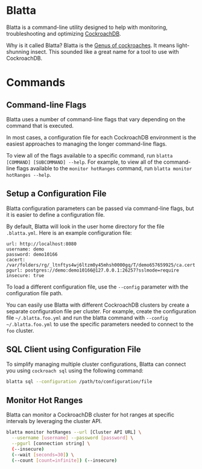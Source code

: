 # Blatta

Blatta is a command-line utility designed to help with monitoring, troubleshooting and optimizing [CockroachDB](https://www.cockroachlabs.com/).

Why is it called Blatta? Blatta is the [Genus of cockroaches](https://en.wikipedia.org/wiki/Blatta). It means light-shunning insect.
This sounded like a great name for a tool to use with CockroachDB.

# Commands

## Command-line Flags

Blatta uses a number of command-line flags that vary depending on the command that is executed.

In most cases, a configuration file for each CockroachDB environment is the easiest
approaches to managing the longer command-line flags.

To view all of the flags available to a specific command, run `blatta [COMMAND] [SUBCOMMAND] --help`.
For example, to view all of the command-line flags available to the `monitor hotRanges` command,
run `blatta monitor hotRanges --help`.

## Setup a Configuration File

Blatta configuration parameters can be passed via command-line flags, but it is easier to define a configuration file.

By default, Blatta will look in the user home directory for the file `.blatta.yml`. 
Here is an example configuration file:

```
url: http://localhost:8080
username: demo
password: demo10166
cacert: /var/folders/rg/_ltnftys4wj6ltzm0y45mhsh0000gq/T/demo657659925/ca.cert
pgurl: postgres://demo:demo10166@127.0.0.1:26257?sslmode=require
insecure: true
```

To load a different configuration file, use the `--config` parameter with 
the configuration file path.

You can easily use Blatta with different CockroachDB clusters by create a 
separate configuration file per cluster. For example, create the configuration file
`~/.blatta.foo.yml` and run the blatta command with `--config ~/.blatta.foo.yml` to
use the specific parameters needed to connect to the `foo` cluster.

## SQL Client using Configuration File

To simplify managing multiple cluster configurations, Blatta can connect you using 
`cockroach sql` using the following command:

```bash
blatta sql --configuration /path/to/configuration/file
```

## Monitor Hot Ranges

Blatta can monitor a CockroachDB cluster for hot ranges at specific intervals by leveraging the cluster API.

```bash
blatta monitor hotRanges --url [Cluster API URL] \
  --username [username] --password [password] \
  --pgurl [connection string] \
  (--insecure)
  (--wait [seconds=30]) \
  (--count [count=infinite]) (--insecure)
```

